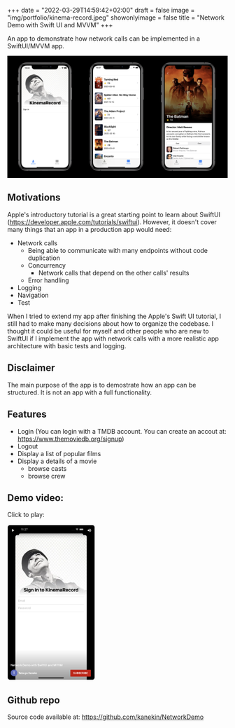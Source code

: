 +++
date = "2022-03-29T14:59:42+02:00"
draft = false
image = "img/portfolio/kinema-record.jpeg"
showonlyimage = false
title = "Network Demo with Swift UI and MVVM"
+++

An app to demonstrate how network calls can be implemented in a SwiftUI/MVVM app.
<!--more-->

![Thumbnail](/img/portfolio/kinema-record.jpeg)

## Motivations

Apple's introductory tutorial is a great starting point to learn about SwiftUI (https://developer.apple.com/tutorials/swiftui). However, it doesn't cover many things that an app in a production app would need:

- Network calls
  - Being able to communicate with many endpoints without code duplication
  - Concurrency
    - Network calls that depend on the other calls' results
  - Error handling
- Logging
- Navigation
- Test

When I tried to extend my app after finishing the Apple's Swift UI tutorial, I still had to make many decisions about how to organize the codebase. I thought it could be useful for myself and other people who are new to SwiftUI if I implement the app with network calls with a more realistic app architecture with basic tests and logging.

## Disclaimer

The main purpose of the app is to demostrate how an app can be structured. It is not an app with a full functionality.

## Features

- Login (You can login with a TMDB account. You can create an accout at: https://www.themoviedb.org/signup)
- Logout
- Display a list of popular films
- Display a details of a movie
  - browse casts
  - browse crew

## Demo video:
Click to play:
<p>
<a href="https://youtu.be/Ny4RI_iajjA">
<img src="/img/portfolio/video-thumbnail.png"  width="200" /> 
</a>
</p>

## Github repo

Source code available at: https://github.com/kanekin/NetworkDemo